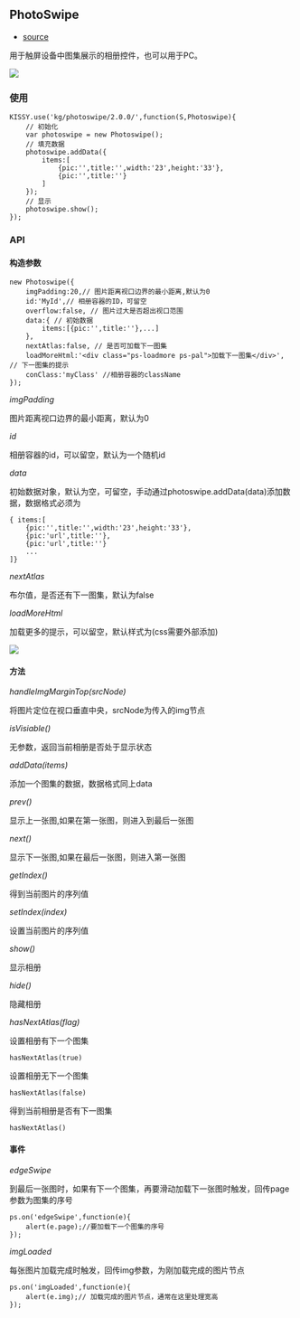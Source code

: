 
## PhotoSwipe

- [source](https://github.com/jayli/photoswipe)

用于触屏设备中图集展示的相册控件，也可以用于PC。

![](http://img04.taobaocdn.com/tps/i4/T1mSm1XzBdXXaE3eMM-440-660.jpg)

### 使用

	KISSY.use('kg/photoswipe/2.0.0/',function(S,Photoswipe){
		// 初始化
		var photoswipe = new Photoswipe();
		// 填充数据
		photoswipe.addData({
			items:[
				{pic:'',title:'',width:'23',height:'33'},
				{pic:'',title:''}
			]
		});
		// 显示
		photoswipe.show();
	});

### API

#### 构造参数

	new Photoswipe({
		imgPadding:20,// 图片距离视口边界的最小距离,默认为0
		id:'MyId',// 相册容器的ID，可留空
		overflow:false, // 图片过大是否超出视口范围
		data:{ // 初始数据
			items:[{pic:'',title:''},...]
		},
		nextAtlas:false, // 是否可加载下一图集
		loadMoreHtml:'<div class="ps-loadmore ps-pal">加载下一图集</div>', // 下一图集的提示
		conClass:'myClass' //相册容器的className
	});

*imgPadding*

图片距离视口边界的最小距离，默认为0

*id*

相册容器的id，可以留空，默认为一个随机id

*data*

初始数据对象，默认为空，可留空，手动通过photoswipe.addData(data)添加数据，数据格式必须为

	{ items:[
		{pic:'',title:'',width:'23',height:'33'},
		{pic:'url',title:''},
		{pic:'url',title:''}
		...
	]}

*nextAtlas*

布尔值，是否还有下一图集，默认为false

*loadMoreHtml*

加载更多的提示，可以留空，默认样式为(css需要外部添加)

![](http://img03.taobaocdn.com/tps/i3/T1Xo52XvxcXXaE3eMM-440-660.jpg)

#### 方法

*handleImgMarginTop(srcNode)*

将图片定位在视口垂直中央，srcNode为传入的img节点

*isVisiable()*

无参数，返回当前相册是否处于显示状态

*addData(items)*

添加一个图集的数据，数据格式同上data

*prev()*

显示上一张图,如果在第一张图，则进入到最后一张图

*next()*

显示下一张图,如果在最后一张图，则进入第一张图

*getIndex()*

得到当前图片的序列值

*setIndex(index)*

设置当前图片的序列值

*show()*

显示相册

*hide()*

隐藏相册

*hasNextAtlas(flag)*

设置相册有下一个图集
	
	hasNextAtlas(true)

设置相册无下一个图集

	hasNextAtlas(false)

得到当前相册是否有下一图集

	hasNextAtlas()


#### 事件

*edgeSwipe*

到最后一张图时，如果有下一个图集，再要滑动加载下一张图时触发，回传page参数为图集的序号

	ps.on('edgeSwipe',function(e){
		alert(e.page);//要加载下一个图集的序号	
	});

*imgLoaded*

每张图片加载完成时触发，回传img参数，为刚加载完成的图片节点

	ps.on('imgLoaded',function(e){
		alert(e.img);//	加载完成的图片节点，通常在这里处理宽高
	});
	

